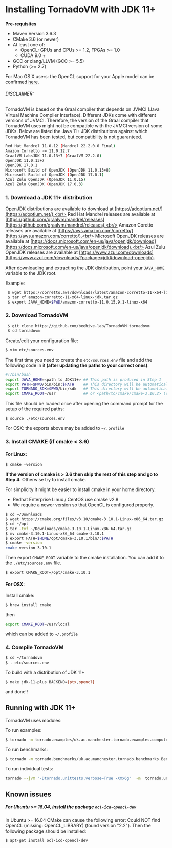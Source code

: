 # Installing TornadoVM with JDK 11+

**Pre-requisites**

* Maven Version 3.6.3
* CMake 3.6 (or newer)
* At least one of:
    * OpenCL: GPUs and CPUs >= 1.2, FPGAs >= 1.0
    * CUDA 9.0 +
* GCC or clang/LLVM (GCC >= 5.5)
* Python (>= 2.7)

For Mac OS X users: the OpenCL support for your Apple model can be
confirmed [here](https://support.apple.com/en-gb/HT202823).

###### DISCLAIMER:

TornadoVM is based on the Graal compiler that depends on JVMCI (Java Virtual Machine Compiler Interface). Different JDKs come with different versions of JVMCI. Therefore, the version of the Graal compiler that TornadoVM uses might not be compatible with the JVMCI version of some JDKs. Below are listed the Java 11+ JDK distributions against which TornadoVM has been tested, but compatibility is not guaranteed.

  ```bash
  Red Hat Mandrel 11.0.12 (Mandrel 22.2.0.0 Final)
  Amazon Corretto >= 11.0.12.7
  GraalVM LabsJDK 11.0.13+7 (GraalVM 22.2.0)
  OpenJDK 11.0.13+7
  OpenJDK 17.0.1
  Microsoft Build of OpenJDK (OpenJDK 11.0.13+8)
  Microsoft Build of OpenJDK (OpenJDK 17.0.1)
  Azul Zulu OpenJDK (OpenJDK 11.0.15)
  Azul Zulu OpenJDK (OpenJDK 17.0.3)
  ```

### 1. Download a JDK 11+ distribution

OpenJDK distributions are available to download at [https://adoptium.net/](https://adoptium.net/).<br/>
Red Hat Mandrel releases are available at [https://github.com/graalvm/mandrel/releases](https://github.com/graalvm/mandrel/releases).<br/>
Amazon Coretto releases are available at [https://aws.amazon.com/corretto/](https://aws.amazon.com/corretto/).<br/>
Microsoft OpenJDK releases are available at [https://docs.microsoft.com/en-us/java/openjdk/download](https://docs.microsoft.com/en-us/java/openjdk/download).<br/>
Azul Zulu OpenJDK releases are available at [https://www.azul.com/downloads](https://www.azul.com/downloads/?package=jdk#download-openjdk).

After downloading and extracting the JDK distribution, point your `JAVA_HOME` variable to the JDK root.

Example:
```bash
 $ wget https://corretto.aws/downloads/latest/amazon-corretto-11-x64-linux-jdk.tar.gz
 $ tar xf amazon-corretto-11-x64-linux-jdk.tar.gz
 $ export JAVA_HOME=$PWD/amazon-corretto-11.0.15.9.1-linux-x64
```

### 2. Download TornadoVM

```bash
 $ git clone https://github.com/beehive-lab/TornadoVM tornadovm
 $ cd tornadovm
```

Create/edit your configuration file:
```bash
$ vim etc/sources.env
```

The first time you need to create the `etc/sources.env` file and add the following code in it **(after updating the paths to your correct ones)**:

```bash
#!/bin/bash
export JAVA_HOME=<path to JDK11+> ## This path is produced in Step 1
export PATH=$PWD/bin/bin:$PATH    ## This directory will be automatically generated during Tornado compilation
export TORNADO_SDK=$PWD/bin/sdk   ## This directory will be automatically generated during Tornado compilation
export CMAKE_ROOT=/usr            ## or <path/to/cmake/cmake-3.10.2> (see step 4)
```

This file should be loaded once after opening the command prompt for the setup of the required paths:

```bash
$ source ./etc/sources.env
```

For OSX: the exports above may be added to `~/.profile`

### 3. Install CMAKE (if cmake < 3.6)

#### For Linux:
```
$ cmake -version
```

**If the version of cmake is > 3.6 then skip the rest of this step and go to Step 4.**
Otherwise try to install cmake.

For simplicity it might be easier to install cmake in your home directory.

* Redhat Enterprise Linux / CentOS use cmake v2.8
* We require a newer version so that OpenCL is configured properly.

```bash
$ cd ~/Downloads
$ wget https://cmake.org/files/v3.10/cmake-3.10.1-Linux-x86_64.tar.gz
$ cd ~/opt
$ tar -tvf ~/Downloads/cmake-3.10.1-Linux-x86_64.tar.gz
$ mv cmake-3.10.1-Linux-x86_64 cmake-3.10.1
$ export PATH=$HOME/opt/cmake-3.10.1/bin/:$PATH
$ cmake -version
cmake version 3.10.1
```

Then export `CMAKE_ROOT` variable to the cmake installation. You can add it to the `./etc/sources.env` file.

```bash
$ export CMAKE_ROOT=/opt/cmake-3.10.1
```

#### For OSX:

Install cmake:
```bash
$ brew install cmake
```
then

```bash
export CMAKE_ROOT=/usr/local
```
which can be added to `~/.profile`

### 4. Compile TornadoVM

```bash
$ cd ~/tornadovm
$ . etc/sources.env
```

To build with a distribution of JDK 11+

```bash
$ make jdk-11-plus BACKEND={ptx,opencl}
```

and done!!


## Running with JDK 11+


TornadoVM uses modules:

To run examples:

```bash
$ tornado -m tornado.examples/uk.ac.manchester.tornado.examples.compute.MatrixMultiplication2D --params "512"
```

To run benchmarks:

```bash
$ tornado -m tornado.benchmarks/uk.ac.manchester.tornado.benchmarks.BenchmarkRunner --params "dft"
```

To run individual tests:

```bash
tornado --jvm "-Dtornado.unittests.verbose=True -Xmx6g"  -m  tornado.unittests/uk.ac.manchester.tornado.unittests.tools.TornadoTestRunner --params "uk.ac.manchester.tornado.unittests.arrays.TestArrays"
```


## Known issues

##### For Ubuntu >= 16.04, install the package  `ocl-icd-opencl-dev`

In Ubuntu >= 16.04 CMake can cause the following error:  Could NOT find OpenCL (missing: OpenCL_LIBRARY) (found version "2.2"). Then the following package should be installed:

```bash
$ apt-get install ocl-icd-opencl-dev
```
